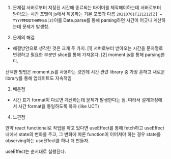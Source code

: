 1. 문제점
서버로부터 지정된 시간에 종료되는 타이머를 제작해야하는데 서버로부터 받아오는 시간 포멧이
js에서 제공하는 기본 포멧과 다름 
`20210701T121212[Z] = YYYYMMDDTHHMMSS[Z]`이를 Date.parse를 통해 parsing하면
시간이 어긋나 계산하는데 문제가 발생함.


2. 문제의 해결
- 해결방안으로 생각한 것은 크게 두 가지.
[1] 서버로부터 받아오는 시간을 문자열로 변경하고 필요한 부분만 slice를 통해 가져온다.
[2] moment.js를 통해 parsing한다.

선택한 방법은 moment.js를 사용하는 것인데 시간 관련 library 중 가장 흔하고 새로운 library를 통해 업데이트도 지속적임

3. 배운점
- 시간 표기 format이 다르면 계산하는데 문제가 발생한다는 점. 따라서 설계과정에서 시간 format을 통일하도록 하자 (like UCT)

4. 느낀점

만약 react functional로 작업을 하고 있다면 useEffect를 통해 fetch하고 useEffect 내에서 state의 변화를 주고,
그 변화에 따른 function이 이어져야 하는 경우 state를 observing하는 useEffect를 하나 더 만들자.

useEffect는 순서대로 실행된다.



